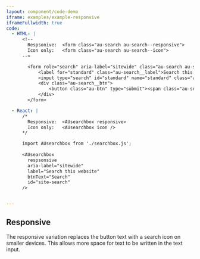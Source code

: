 ```yaml
---
layout: component/code-demo
iframe: examples/example-responsive
iframeFullwidth: true
code:
  - HTML: |
      <!--
        Respsonive:  <form class="au-search au-search--responsive">
        Icon only:   <form class="au-search au-search--icon">
      -->

        <form role="search" aria-label="sitewide" class="au-search au-search--responsive">
            <label for="standard" class="au-search__label">Search this website</label>
            <input type="search" id="standard" name="standard" class="au-text-input"/>
            <div class="au-search__btn">
                <button class="au-btn" type="submit"><span class="au-search__submit-btn-text">Search</span></button>
            </div>
        </form>

  - React: |
      /*
        Responsive:  <AUsearchbox responsive>
        Icon only:   <AUsearchbox icon />
      */

      import AUsearchbox from './searchbox.js';
        
      <AUsearchbox
        respsonsive 
        aria-label="sitewide" 
        label="Search this website" 
        btnText="Search" 
        id="site-search"
      />


---
```

## Responsive

The responsive variation replaces the button text with a search icon on smaller devices. This allows more space for text to be written in the text input.
